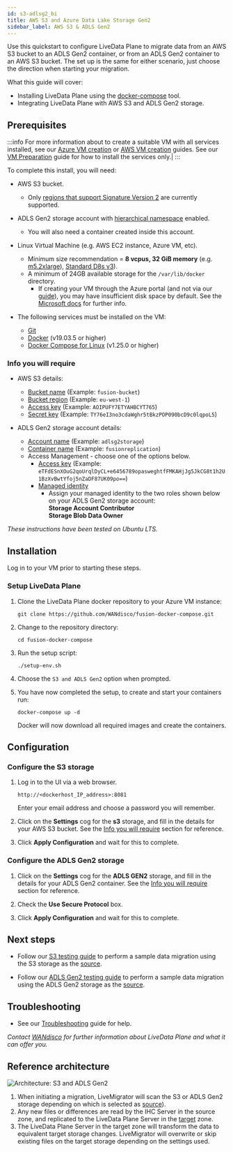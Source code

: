 ```yaml
---
id: s3-adlsg2_bi
title: AWS S3 and Azure Data Lake Storage Gen2
sidebar_label: AWS S3 & ADLS Gen2
---
```


Use this quickstart to configure LiveData Plane to migrate data from an AWS S3 bucket to an ADLS Gen2 container, or from an ADLS Gen2 container to an AWS S3 bucket. 
The set up is the same for either scenario, just choose the direction when starting your migration.

What this guide will cover:

- Installing LiveData Plane using the [docker-compose](https://docs.docker.com/compose/) tool.
- Integrating LiveData Plane with AWS S3 and ADLS Gen2 storage.

## Prerequisites

:::info
For more information about to create a suitable VM with all services installed, see our [Azure VM creation](../preparation/azure_vm_creation.md) or [AWS VM creation](../preparation/aws_vm_creation.md) guides. See our [VM Preparation](../preparation/vm_prep.md) guide for how to install the services only.|
:::

To complete this install, you will need:

* AWS S3 bucket.
  * Only [regions that support Signature Version 2](https://docs.aws.amazon.com/general/latest/gr/signature-version-2.html) are currently supported.

* ADLS Gen2 storage account with [hierarchical namespace](https://docs.microsoft.com/en-us/azure/storage/blobs/data-lake-storage-namespace) enabled.
  * You will also need a container created inside this account.
* Linux Virtual Machine (e.g. AWS EC2 instance, Azure VM, etc).
  * Minimum size recommendation = **8 vcpus, 32 GiB memory** (e.g. [m5.2xlarge](https://aws.amazon.com/ec2/instance-types/)), [Standard D8s v3](https://docs.microsoft.com/en-us/azure/virtual-machines/dv3-dsv3-series#dsv3-series)).
  * A minimum of 24GB available storage for the `/var/lib/docker` directory.
    * If creating your VM through the Azure portal (and not via our [guide](../preparation/azure_vm_creation.md)), you may have insufficient disk space by default. See the [Microsoft docs](https://docs.microsoft.com/en-us/azure/virtual-machines/windows/expand-os-disk) for further info.

* The following services must be installed on the VM:  
  * [Git](https://git-scm.com/book/en/v2/Getting-Started-Installing-Git)
  * [Docker](https://docs.docker.com/install/) (v19.03.5 or higher)
  * [Docker Compose for Linux](https://docs.docker.com/compose/install/#install-compose) (v1.25.0 or higher)

### Info you will require

* AWS S3 details:

  * [Bucket name](https://docs.aws.amazon.com/AmazonS3/latest/user-guide/create-bucket.html) (Example: `fusion-bucket`)
  * [Bucket region](https://docs.aws.amazon.com/general/latest/gr/rande.html#regional-endpoints) (Example: `eu-west-1`)
  * [Access key](https://docs.aws.amazon.com/IAM/latest/UserGuide/id_credentials_access-keys.html#Using_CreateAccessKey) (Example: `AOIPUFY7ETYAHBCYT765`)
  * [Secret key](https://docs.aws.amazon.com/general/latest/gr/aws-sec-cred-types.html#access-keys-and-secret-access-keys) (Example: `TY76eI3no3cdaWghr5tBkzPOP090bcD9c0lqpoL5`)

* ADLS Gen2 storage account details:
  * [Account name](https://docs.microsoft.com/en-us/azure/storage/common/storage-account-create?tabs=azure-portal#create-a-storage-account) (Example: `adlsg2storage`)
  * [Container name](https://docs.microsoft.com/en-us/azure/storage/blobs/storage-quickstart-blobs-portal#create-a-container) (Example: `fusionreplication`)
  * Access Management - choose one of the options below.
    * [Access key](https://docs.microsoft.com/en-us/azure/storage/common/storage-account-keys-manage#view-access-keys-and-connection-string) (Example: `eTFdESnXOuG2qoUrqlDyCL+e6456789opasweghtfFMKAHjJg5JkCG8t1h2U1BzXvBwtYfoj5nZaDF87UK09po==`)
    * [Managed identity](https://docs.microsoft.com/en-us/azure/active-directory/managed-identities-azure-resources/howto-assign-access-portal)
      * Assign your managed identity to the two roles shown below on your ADLS Gen2 storage account:  
        **Storage Account Contributor**  
        **Storage Blob Data Owner**

_These instructions have been tested on Ubuntu LTS._

## Installation

Log in to your VM prior to starting these steps.

### Setup LiveData Plane

1. Clone the LiveData Plane docker repository to your Azure VM instance:

   `git clone https://github.com/WANdisco/fusion-docker-compose.git`

1. Change to the repository directory:

   `cd fusion-docker-compose`

1. Run the setup script:

   `./setup-env.sh`

1. Choose the `S3 and ADLS Gen2` option when prompted.

1. You have now completed the setup, to create and start your containers run:

   `docker-compose up -d`

   Docker will now download all required images and create the containers.

## Configuration

### Configure the S3 storage

1. Log in to the UI via a web browser.

   `http://<dockerhost_IP_address>:8081`

   Enter your email address and choose a password you will remember.

1. Click on the **Settings** cog for the **s3** storage, and fill in the details for your AWS S3 bucket. See the [Info you will require](#info-you-will-require) section for reference.

1. Click **Apply Configuration** and wait for this to complete.

### Configure the ADLS Gen2 storage

1. Click on the **Settings** cog for the **ADLS GEN2** storage, and fill in the details for your ADLS Gen2 container. See the [Info you will require](#info-you-will-require) section for reference.

1. Check the **Use Secure Protocol** box.

1. Click **Apply Configuration** and wait for this to complete.

## Next steps

* Follow our [S3 testing guide](../testing/test-s3.md) to perform a sample data migration using the S3 storage as the [source](../../glossary/s.md#source).

* Follow our [ADLS Gen2 testing guide](../testing/test-adlsg2.md) to perform a sample data migration using the ADLS Gen2 storage as the [source](../../glossary/s.md#source).

## Troubleshooting

* See our [Troubleshooting](../troubleshooting/general_troubleshooting.md) guide for help.

_Contact [WANdisco](https://wandisco.com/contact) for further information about LiveData Plane and what it can offer you._

## Reference architecture

![Architecture: S3 and ADLS Gen2](/wandisco-documentation/img/arch_s3_adlsg2_bi.jpg)

1. When initiating a migration, LiveMigrator will scan the S3 or ADLS Gen2 storage depending on which is selected as [source](../../glossary/s.md#source)).
1. Any new files or differences are read by the IHC Server in the source zone, and replicated to the LiveData Plane Server in the [target](../../glossary/t.md#target) zone.
1. The LiveData Plane Server in the target zone will transform the data to equivalent target storage changes. LiveMigrator will overwrite or skip existing files on the target storage depending on the settings used.